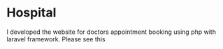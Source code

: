 # Hospital
I developed the website for doctors appointment booking using php with laravel framework. Please see this
